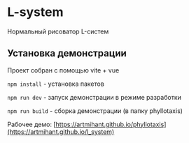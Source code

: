 # L-system

Нормальный рисоватор L-систем

## Установка демонстрации
Проект собран с помощью vite + vue

`npm install` - установка пакетов

`npm run dev` - запуск демонстрации в режиме разработки

`npm run build` - сборка демонстрации (в папку phyllotaxis)

Рабочее демо: [https://artmihant.github.io/phyllotaxis](https://artmihant.github.io/l_system)